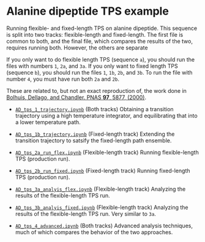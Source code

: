 # Alanine dipeptide TPS example

Running flexible- and fixed-length TPS on alanine dipeptide. This sequence
is split into two tracks: flexible-length and fixed-length. The first file
is common to both, and the final file, which compares the results of the
two, requires running both. However, the others are separate

If you only want to do flexible length TPS (sequence `a`), you should run
the files with numbers `1`, `2a`, and `3a`. If you only want to fixed length
TPS (sequence `b`), you should run the files `1`, `1b`, `2b`, and `3b`. To
run the file with number `4`, you must have run both `2a` and `2b`.

These are related to, but not an exact reproduction of, the work done in
[Bolhuis, Dellago, and Chandler. PNAS **97**, 5877,
(2000)](http://dx.doi.org/10.1073/pnas.100127697).

- [`AD_tps_1_trajectory.ipynb`](http://github.com/openpathsampling/openpathsampling/blob/master/examples/alanine_dipeptide_tps/AD_tps_1_trajectory.ipynb)
  (Both tracks) Obtaining a transition trajectory using a high temperature
  integrator, and equilibrating that into a lower temperature path.

- [`AD_tps_1b_trajectory.ipynb`](http://github.com/openpathsampling/openpathsampling/blob/master/examples/alanine_dipeptide_tps/AD_tps_1b_trajectory.ipynb)
  (Fixed-length track) Extending the transition trajectory to satsify the
  fixed-length path ensemble.

- [`AD_tps_2a_run_flex.ipynb`](http://github.com/openpathsampling/openpathsampling/blob/master/examples/alanine_dipeptide_tps/AD_tps_2a_run_flex.ipynb)
  (Flexible-length track) Running flexible-length TPS (production run).

- [`AD_tps_2b_run_fixed.ipynb`](http://github.com/openpathsampling/openpathsampling/blob/master/examples/alanine_dipeptide_tps/AD_tps_2b_run_fixed.ipynb)
  (Fixed-length track) Running fixed-length TPS (production run).

- [`AD_tps_3a_analyis_flex.ipynb`](http://github.com/openpathsampling/openpathsampling/blob/master/examples/alanine_dipeptide_tps/AD_tps_3a_analyis_flex.ipynb)
  (Flexible-length track) Analyzing the results of the flexible-length TPS
  run.

- [`AD_tps_3b_analyis_fixed.ipynb`](http://github.com/openpathsampling/openpathsampling/blob/master/examples/alanine_dipeptide_tps/AD_tps_3b_analyis_fixed.ipynb)
  (Flexible-length track) Analyzing the results of the flexible-length TPS
  run. Very similar to `3a`.

- [`AD_tps_4_advanced.ipynb`](http://github.com/openpathsampling/openpathsampling/blob/master/examples/alanine_dipeptide_tps/AD_tps_4_advanced.ipynb)
  (Both tracks) Advanced analysis techniques, much of which compares the
  behavior of the two approaches. 
